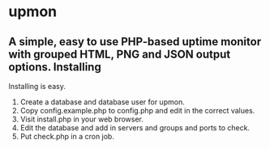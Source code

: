 upmon
=====
A simple, easy to use PHP-based uptime monitor with grouped HTML, PNG and JSON output options.
Installing
-----
Installing is easy.

1. Create a database and database user for upmon.
2. Copy config.example.php to config.php and edit in the correct values.
3. Visit install.php in your web browser.
4. Edit the database and add in servers and groups and ports to check.
5. Put check.php in a cron job.